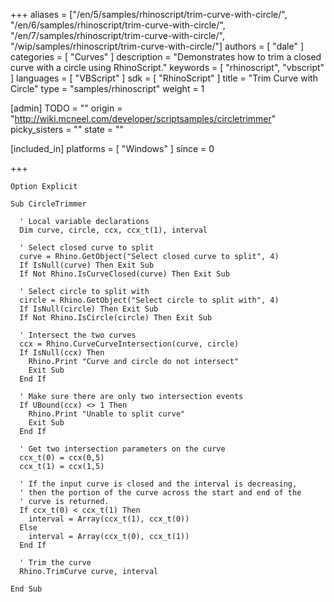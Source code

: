 +++
aliases = ["/en/5/samples/rhinoscript/trim-curve-with-circle/", "/en/6/samples/rhinoscript/trim-curve-with-circle/", "/en/7/samples/rhinoscript/trim-curve-with-circle/", "/wip/samples/rhinoscript/trim-curve-with-circle/"]
authors = [ "dale" ]
categories = [ "Curves" ]
description = "Demonstrates how to trim a closed curve with a circle using RhinoScript."
keywords = [ "rhinoscript", "vbscript" ]
languages = [ "VBScript" ]
sdk = [ "RhinoScript" ]
title = "Trim Curve with Circle"
type = "samples/rhinoscript"
weight = 1

[admin]
TODO = ""
origin = "http://wiki.mcneel.com/developer/scriptsamples/circletrimmer"
picky_sisters = ""
state = ""

[included_in]
platforms = [ "Windows" ]
since = 0

+++

```vbnet
Option Explicit

Sub CircleTrimmer

  ' Local variable declarations
  Dim curve, circle, ccx, ccx_t(1), interval

  ' Select closed curve to split
  curve = Rhino.GetObject("Select closed curve to split", 4)
  If IsNull(curve) Then Exit Sub
  If Not Rhino.IsCurveClosed(curve) Then Exit Sub

  ' Select circle to split with    
  circle = Rhino.GetObject("Select circle to split with", 4)
  If IsNull(circle) Then Exit Sub
  If Not Rhino.IsCircle(circle) Then Exit Sub

  ' Intersect the two curves
  ccx = Rhino.CurveCurveIntersection(curve, circle)
  If IsNull(ccx) Then
    Rhino.Print "Curve and circle do not intersect"
    Exit Sub
  End If

  ' Make sure there are only two intersection events
  If UBound(ccx) <> 1 Then
    Rhino.Print "Unable to split curve"
    Exit Sub
  End If

  ' Get two intersection parameters on the curve
  ccx_t(0) = ccx(0,5)
  ccx_t(1) = ccx(1,5)

  ' If the input curve is closed and the interval is decreasing,
  ' then the portion of the curve across the start and end of the
  ' curve is returned.
  If ccx_t(0) < ccx_t(1) Then
    interval = Array(ccx_t(1), ccx_t(0))
  Else
    interval = Array(ccx_t(0), ccx_t(1))
  End If

  ' Trim the curve
  Rhino.TrimCurve curve, interval

End Sub
```
